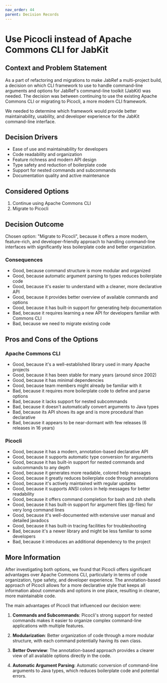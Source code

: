 ```yaml
---
nav_order: 44
parent: Decision Records
---
```


# Use Picocli instead of Apache Commons CLI for JabKit

## Context and Problem Statement

As a part of refactoring and migrations to make JabRef a multi-project build, a decision on which CLI framework to use to handle command-line arguments and options for JabRef's command-line toolkit (JabKit) was needed. The decision was between continuing to use the existing Apache Commons CLI or migrating to Picocli, a more modern CLI framework.

We needed to determine which framework would provide better maintainability, usability, and developer experience for the JabKit command-line interface.

## Decision Drivers

* Ease of use and maintainability for developers
* Code readability and organization
* Feature richness and modern API design
* Type safety and reduction of boilerplate code
* Support for nested commands and subcommands
* Documentation quality and active maintenance

## Considered Options

1. Continue using Apache Commons CLI
2. Migrate to Picocli

## Decision Outcome

Chosen option: "Migrate to Picocli", because it offers a more modern, feature-rich, and developer-friendly approach to handling command-line interfaces with significantly less boilerplate code and better organization.

### Consequences

* Good, because command structure is more modular and organized
* Good, because automatic argument parsing to types reduces boilerplate code
* Good, because it's easier to understand with a cleaner, more declarative API
* Good, because it provides better overview of available commands and options
* Good, because it has built-in support for generating help documentation
* Bad, because it requires learning a new API for developers familiar with Commons CLI
* Bad, because we need to migrate existing code

## Pros and Cons of the Options

### Apache Commons CLI

* Good, because it's a well-established library used in many Apache projects
* Good, because it has been stable for many years (around since 2002)
* Good, because it has minimal dependencies
* Good, because team members might already be familiar with it
* Bad, because it requires more boilerplate code to define and parse options
* Bad, because it lacks support for nested subcommands
* Bad, because it doesn't automatically convert arguments to Java types
* Bad, because its API shows its age and is more procedural than declarative
* Bad, because it appears to be near-dormant with few releases (6 releases in 16 years)

### Picocli

* Good, because it has a modern, annotation-based declarative API
* Good, because it supports automatic type conversion for arguments
* Good, because it has built-in support for nested commands and subcommands to any depth
* Good, because it generates more readable, colored help messages
* Good, because it greatly reduces boilerplate code through annotations
* Good, because it's actively maintained with regular updates
* Good, because it supports ANSI colors in help messages for better readability
* Good, because it offers command completion for bash and zsh shells
* Good, because it has built-in support for argument files (@-files) for very long command lines
* Good, because it's well-documented with extensive user manual and detailed javadocs
* Good, because it has built-in tracing facilities for troubleshooting
* Bad, because it's a newer library and might be less familiar to some developers
* Bad, because it introduces an additional dependency to the project

## More Information

After investigating both options, we found that Picocli offers significant advantages over Apache Commons CLI, particularly in terms of code organization, type safety, and developer experience. The annotation-based approach of Picocli allows for a more declarative style that keeps all information about commands and options in one place, resulting in cleaner, more maintainable code.

The main advantages of Picocli that influenced our decision were:

1. **Commands and Subcommands**: Picocli's strong support for nested commands makes it easier to organize complex command-line applications with multiple features.

2. **Modularization**: Better organization of code through a more modular structure, with each command potentially having its own class.

3. **Better Overview**: The annotation-based approach provides a clearer view of all available options directly in the code.

4. **Automatic Argument Parsing**: Automatic conversion of command-line arguments to Java types, which reduces boilerplate code and potential errors.
